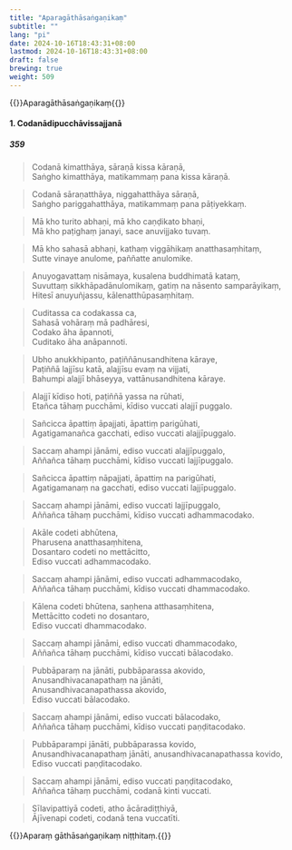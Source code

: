 ```yaml
---
title: "Aparagāthāsaṅgaṇikaṃ"
subtitle: ""
lang: "pi"
date: 2024-10-16T18:43:31+08:00
lastmod: 2024-10-16T18:43:31+08:00
draft: false
brewing: true
weight: 509
---
```


{{<subtitle>}}Aparagāthāsaṅgaṇikaṃ{{</subtitle>}}

#### 1. Codanādipucchāvissajjanā

##### 359

> Codanā kimatthāya, sāraṇā kissa kāraṇā,  
> Saṅgho kimatthāya, matikammaṃ pana kissa kāraṇā.

> Codanā sāraṇatthāya, niggahatthāya sāraṇā,  
> Saṅgho pariggahatthāya, matikammaṃ pana pāṭiyekkaṃ.

> Mā kho turito abhaṇi, mā kho caṇḍikato bhaṇi,  
> Mā kho paṭighaṃ janayi, sace anuvijjako tuvaṃ.

> Mā kho sahasā abhaṇi, kathaṃ viggāhikaṃ anatthasaṃhitaṃ,  
> Sutte vinaye anulome, paññatte anulomike.

> Anuyogavattaṃ nisāmaya, kusalena buddhimatā kataṃ,  
> Suvuttaṃ sikkhāpadānulomikaṃ, gatiṃ na nāsento samparāyikaṃ,  
> Hitesī anuyuñjassu, kālenatthūpasaṃhitaṃ.

> Cuditassa ca codakassa ca,  
> Sahasā vohāraṃ mā padhāresi,  
> Codako āha āpannoti,  
> Cuditako āha anāpannoti.

> Ubho anukkhipanto, paṭiññānusandhitena kāraye,  
> Paṭiññā lajjīsu katā, alajjīsu evaṃ na vijjati,  
> Bahumpi alajjī bhāseyya, vattānusandhitena kāraye.

> Alajjī kīdiso hoti, paṭiññā yassa na rūhati,  
> Etañca tāhaṃ pucchāmi, kīdiso vuccati alajjī puggalo.

> Sañcicca āpattiṃ āpajjati, āpattiṃ parigūhati,  
> Agatigamanañca gacchati, ediso vuccati alajjīpuggalo.

> Saccaṃ ahampi jānāmi, ediso vuccati alajjīpuggalo,  
> Aññañca tāhaṃ pucchāmi, kīdiso vuccati lajjīpuggalo.

> Sañcicca āpattiṃ nāpajjati, āpattiṃ na parigūhati,  
> Agatigamanaṃ na gacchati, ediso vuccati lajjīpuggalo.

> Saccaṃ ahampi jānāmi, ediso vuccati lajjīpuggalo,  
> Aññañca tāhaṃ pucchāmi, kīdiso vuccati adhammacodako.

> Akāle codeti abhūtena,  
> Pharusena anatthasaṃhitena,  
> Dosantaro codeti no mettācitto,  
> Ediso vuccati adhammacodako.

> Saccaṃ ahampi jānāmi, ediso vuccati adhammacodako,  
> Aññañca tāhaṃ pucchāmi, kīdiso vuccati dhammacodako.

> Kālena codeti bhūtena, saṇhena atthasaṃhitena,  
> Mettācitto codeti no dosantaro,  
> Ediso vuccati dhammacodako.

> Saccaṃ ahampi jānāmi, ediso vuccati dhammacodako,  
> Aññañca tāhaṃ pucchāmi, kīdiso vuccati bālacodako.

> Pubbāparaṃ na jānāti, pubbāparassa akovido,  
> Anusandhivacanapathaṃ na jānāti,  
> Anusandhivacanapathassa akovido,  
> Ediso vuccati bālacodako.

> Saccaṃ ahampi jānāmi, ediso vuccati bālacodako,  
> Aññañca tāhaṃ pucchāmi, kīdiso vuccati paṇḍitacodako.

> Pubbāparampi jānāti, pubbāparassa kovido,  
> Anusandhivacanapathaṃ jānāti, anusandhivacanapathassa kovido,  
> Ediso vuccati paṇḍitacodako.

> Saccaṃ ahampi jānāmi, ediso vuccati paṇḍitacodako,  
> Aññañca tāhaṃ pucchāmi, codanā kinti vuccati.

> Sīlavipattiyā codeti, atho ācāradiṭṭhiyā,  
> Ājīvenapi codeti, codanā tena vuccatīti.

{{<eop>}}Aparaṃ gāthāsaṅgaṇikaṃ niṭṭhitaṃ.{{</eop>}}